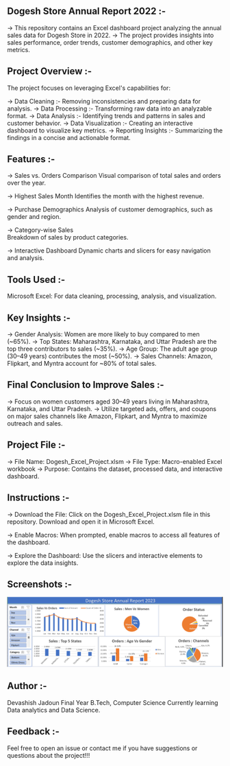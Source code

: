 ## Dogesh Store Annual Report 2022 :-
   -> This repository contains an Excel dashboard project analyzing the annual sales data for Dogesh 
      Store in 2022. 
   -> The project provides insights into sales performance, order trends, customer demographics, and 
      other key metrics.

## Project Overview :-
   The project focuses on leveraging Excel's capabilities for:

 -> Data Cleaning :- Removing inconsistencies and preparing data for analysis.
 -> Data Processing :- Transforming raw data into an analyzable format.
 -> Data Analysis :- Identifying trends and patterns in sales and customer behavior.
 -> Data Visualization :- Creating an interactive dashboard to visualize key metrics.
 -> Reporting Insights :- Summarizing the findings in a concise and actionable format.

## Features :-

  -> Sales vs. Orders Comparison
     Visual comparison of total sales and orders over the year.
     
  -> Highest Sales Month
     Identifies the month with the highest revenue.

  -> Purchase Demographics
     Analysis of customer demographics, such as gender and region.

  -> Category-wise Sales  
     Breakdown of sales by product categories.

  -> Interactive Dashboard
     Dynamic charts and slicers for easy navigation and analysis.


## Tools Used :-
   Microsoft Excel: For data cleaning, processing, analysis, and visualization.


## Key Insights :-
   
   -> Gender Analysis: Women are more likely to buy compared to men (~65%).
   -> Top States: Maharashtra, Karnataka, and Uttar Pradesh are the top three contributors to sales 
      (~35%).
   -> Age Group: The adult age group (30–49 years) contributes the most (~50%).
   -> Sales Channels: Amazon, Flipkart, and Myntra account for ~80% of total sales.


## Final Conclusion to Improve Sales :-
   -> Focus on women customers aged 30–49 years living in Maharashtra, Karnataka, and Uttar Pradesh.
   -> Utilize targeted ads, offers, and coupons on major sales channels like Amazon, Flipkart, and 
      Myntra to maximize outreach and sales.


## Project File :- 
   -> File Name: Dogesh_Excel_Project.xlsm
   -> File Type: Macro-enabled Excel workbook
   -> Purpose: Contains the dataset, processed data, and interactive dashboard.


## Instructions :- 

  -> Download the File:
     Click on the Dogesh_Excel_Project.xlsm file in this repository.
     Download and open it in Microsoft Excel.

  -> Enable Macros:
     When prompted, enable macros to access all features of the dashboard.

  -> Explore the Dashboard:
     Use the slicers and interactive elements to explore the data insights.



## Screenshots :-

![image alt](https://github.com/Devashish955/Excel_project/blob/1cba9714c41ee685ae16b6af7823cb8c444279af/Screenshot%202024-11-19%20175105.png)



## Author :- 
   Devashish Jadoun
   Final Year B.Tech, Computer Science
   Currently learning Data analytics and Data Science.


## Feedback :-
   Feel free to open an issue or contact me if you have suggestions or questions about the project!!!
